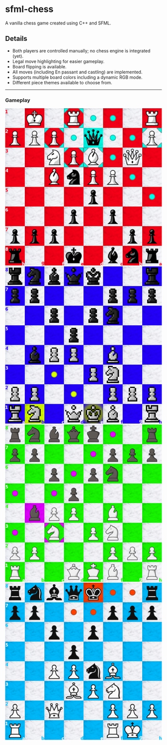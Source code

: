 # sfml-chess
A vanilla chess game created using C++ and SFML.

## Details

- Both players are controlled manually; no chess engine is integrated (yet).
- Legal move highlighting for easier gameplay.
- Board flipping is available.
- All moves (including En passant and castling) are implemented.
- Supports multiple board colors including a dynamic RGB mode.
- Different piece themes available to choose from.

---

### Gameplay

![gameplay1](https://github.com/Attaulhaleem/sfml-chess/blob/main/docs/gameplay_1.png)
![gameplay2](https://github.com/Attaulhaleem/sfml-chess/blob/main/docs/gameplay_2.png)
![gameplay3](https://github.com/Attaulhaleem/sfml-chess/blob/main/docs/gameplay_3.png)
![gameplay4](https://github.com/Attaulhaleem/sfml-chess/blob/main/docs/gameplay_4.png)
